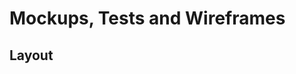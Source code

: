 # Mockups, Tests and Wireframes

## Layout

[bootstrap 5 cards + mansory]: (https://getbootstrap.com/docs/5.0/examples/masonry/)

